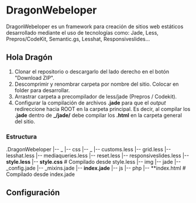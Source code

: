 # DragonWebeloper
DragonWebeloper es un framework para creación de sitios web estáticos desarrollado mediante el uso de tecnologías como: Jade, Less, Prepros/CodeKit, Semantic.gs, Lesshat, Responsiveslides...

## Hola Dragón

1.  Clonar el repositorio o descargarlo del lado derecho en el botón "Download ZIP".
2.  Descomprimir y renombrar carpeta por nombre del sitio. Colocar en folder para desarrollar.
3.  Arrastrar carpeta a precompilador de less/jade (Prepros / Codekit).
4.  Configurar la compilación de archivos **.jade** para que el *output* redireccione hacia ROOT en la carpeta principal. Es decir, al compilar los **.jade** dentro de **_/jade/** debe compilar los **.html** en la carpeta general del sitio.


### Estructura

.DragonWebeloper
|-- _
    |-- css
        |-- _
            |-- customs.less
            |-- grid.less
            |-- lesshat.less
            |-- mediaqueries.less
            |-- reset.less
            |-- responsiveslides.less
        |-- **style.less**
        |-- **style.css**                 # Compilado desde style.less
    |-- img
    |-- jade
        |-- _config.jade
        |-- _mixins.jade
        |-- **index.jade**
    |-- js
    |-- php
|-- **index.html                          # Compilado desde index.jade

## Configuración

##
